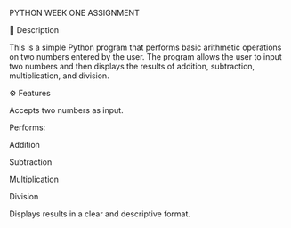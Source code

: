 PYTHON WEEK ONE ASSIGNMENT


📌 Description

This is a simple Python program that performs basic arithmetic operations on two numbers entered by the user. The program allows the user to input two numbers and then displays the results of addition, subtraction, multiplication, and division.

⚙️ Features

Accepts two numbers as input.

Performs:

Addition

Subtraction

Multiplication

Division

Displays results in a clear and descriptive format.
